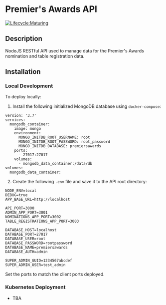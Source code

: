 # Premier's Awards API

[![Lifecycle:Maturing](https://img.shields.io/badge/Lifecycle-Maturing-007EC6)](<http://gov.bc.ca>)

## Description

NodeJS RESTful API used to manage data for the Premier's Awards nomination and table registration data.

## Installation

### Local Development

To deploy locally:

1. Install the following initialized MongoDB database using `docker-compose`:
```
version: '3.7'
services:
  mongodb_container:
    image: mongo
    environment:
      MONGO_INITDB_ROOT_USERNAME: root
      MONGO_INITDB_ROOT_PASSWORD: root_password
      MONGO_INITDB_DATABASE: premiersawards
    ports:
      - 27017:27017
    volumes:
      - mongodb_data_container:/data/db
volumes:
  mongodb_data_container:
```

2. Create the following `.env` file and save it to the API root directory:

```
NODE_ENV=local
DEBUG=true
APP_BASE_URL=http://localhost

API_PORT=3000
ADMIN_APP_PORT=3001
NOMINATIONS_APP_PORT=3002
TABLE_REGISTRATIONS_APP_PORT=3003

DATABASE_HOST=localhost
DATABASE_PORT=27017
DATABASE_USER=root
DATABASE_PASSWORD=rootpassword
DATABASE_NAME=premiersawards
DATABASE_AUTH=admin

SUPER_ADMIN_GUID=1234567abcdef
SUPER_ADMIN_USER=test_admin
```
Set the ports to match the client ports deployed.

### Kubernetes Deployment

- TBA